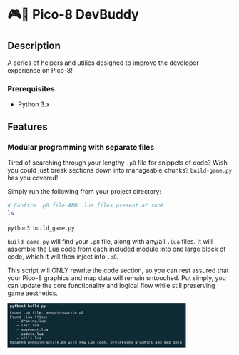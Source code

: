 # 🎮👾 Pico-8 DevBuddy

## Description

A series of helpers and utilies designed to improve the developer experience on Pico-8!


### Prerequisites

- Python 3.x


## Features

### Modular programming with separate files
Tired of searching through your lengthy `.p8` file for snippets of code? Wish you could just break sections down into manageable chunks? `build-game.py` has you covered!

Simply run the following from your project directory:

```sh
# Confirm .p8 file AND .lua files present at root
ls

python3 build_game.py
```

`build_game.py` will find your `.p8` file, along with any/all `.lua` files. It will assemble the Lua code from each included module into one large block of code, which it will then inject into `.p8`. 

This script will ONLY rewrite the code section, so you can rest assured that your Pico-8 graphics and map data will remain untouched. Put simply, you can update the core functionality and logical flow while still preserving game aesthetics.  

<img src="build_game.png" alt="build_game helper util" width="400"/>



